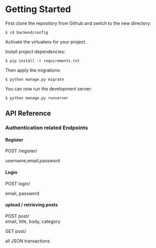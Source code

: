 # Getting Started

First clone the repository from Github and switch to the new directory:

   
    $ cd backend/config
    
Activate the virtualenv for your project.
    
Install project dependencies:

    $ pip install -r requirements.txt
    
    
Then  apply the migrations:

    $ python manage.py migrate
    

You can now run the development server:

    $ python manage.py runserver


## API Reference

### Authentication related Endpoints

#### Register


   POST /register/

username,email,password  



#### Login

  POST login/  

email, password  


#### upload / retrieving posts 

  POST post/  
  email, title, body, category

  GET post/

all JSON transactions






